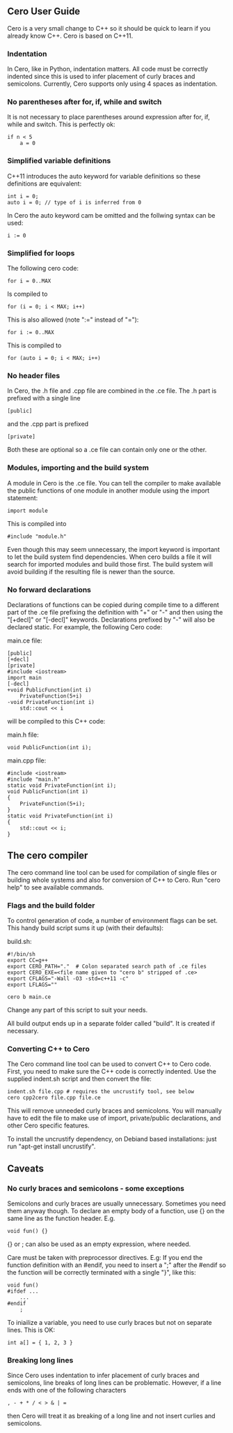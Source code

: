 
## Cero User Guide

Cero is a very small change to C++ so it should be quick to learn if you already know C++. Cero is based on C++11.

### Indentation

In Cero, like in Python, indentation matters. All code must be correctly indented since this is used to infer placement of curly braces and semicolons. Currently, Cero supports only using 4 spaces as indentation.

### No parentheses after for, if, while and switch

It is not necessary to place parentheses around expression after for, if, while and switch. This is perfectly ok:

    if n < 5
        a = 0

### Simplified variable definitions

C++11 introduces the auto keyword for variable definitions so these definitions are equivalent:

    int i = 0;
    auto i = 0; // type of i is inferred from 0

In Cero the auto keyword cam be omitted and the follwing syntax can be used:

    i := 0

### Simplified for loops

The following cero code:

    for i = 0..MAX

Is compiled to

    for (i = 0; i < MAX; i++)
    
This is also allowed (note ":=" instead of "="):

    for i := 0..MAX

This is compiled to

    for (auto i = 0; i < MAX; i++)

### No header files

In Cero, the .h file and .cpp file are combined in the .ce file. The .h part is prefixed with a single line

    [public]

and the .cpp part is prefixed

    [private] 

Both these are optional so a .ce file can contain only one or the other.

### Modules, importing and the build system

A module in Cero is the .ce file. You can tell the compiler to make available the public functions of one module in another module using the import statement:

    import module

This is compiled into

    #include "module.h"

Even though this may seem unnecessary, the import keyword is important to let the build system find dependencies. When cero builds a file it will search for imported modules and build those first. The build system will avoid building if the resulting file is newer than the source.

### No forward declarations

Declarations of functions can be copied during compile time to a different part of the .ce file prefixing the definition with "+" or "-" and then using the "[+decl]" or "[-decl]" keywords. Declarations prefixed by "-" will also be declared static. For example, the following Cero code:

main.ce file:

    [public]
    [+decl]
    [private]
    #include <iostream>
    import main
    [-decl]
    +void PublicFunction(int i)
        PrivateFunction(5+i)
    -void PrivateFunction(int i)
        std::cout << i

will be compiled to this C++ code:

main.h file:

    void PublicFunction(int i);

main.cpp file:

    #include <iostream>
    #include "main.h"
    static void PrivateFunction(int i);
    void PublicFunction(int i)
    {  
        PrivateFunction(5+i); 
    }
    static void PrivateFunction(int i)
    { 
        std::cout << i; 
    }

## The cero compiler

The cero command line tool can be used for compilation of single files or building whole systems and also for conversion of C++ to Cero. Run "cero help" to see available commands.

### Flags and the build folder

To control generation of code, a number of environment flags can be set. This handy build script sums it up (with their defaults):

build.sh:

    #!/bin/sh
    export CC=g++
    export CERO_PATH="."  # Colon separated search path of .ce files
    export CERO_EXE=<file name given to "cero b" stripped of .ce>
    export CFLAGS="-Wall -O3 -std=c++11 -c"
    export LFLAGS=""

    cero b main.ce

Change any part of this script to suit your needs. 

All build output ends up in a separate folder called "build". It is created if necessary.

### Converting C++ to Cero

The Cero command line tool can be used to convert C++ to Cero code. First, you need to make sure the C++ code is correctly indented. Use the supplied indent.sh script and then convert the file:

    indent.sh file.cpp # requires the uncrustify tool, see below
    cero cpp2cero file.cpp file.ce

This will remove unneeded curly braces and semicolons. You will manually have to edit the file to make use of import, private/public declarations, and other Cero specific features.

To install the uncrustify dependency, on Debiand based installations: just run "apt-get install uncrustify".

## Caveats

### No curly braces and semicolons - some exceptions

Semicolons and curly braces are usually unnecessary. Sometimes you need them anyway though. To declare an empty body of a function, use {} on the same line as the function header. E.g.

    void fun() {}

{} or ; can also be used as an empty expression, where needed. 

Care must be taken with preprocessor directives. E.g: If you end the function definition with an #endif, you need to insert a ";" after the #endif so the function will be correctly terminated with a single "}", like this:

    void fun()
    #ifdef ...
        ...
    #endif
        ;

To iniailize a variable, you need to use curly braces but not on separate lines. This is OK:

    int a[] = { 1, 2, 3 }

### Breaking long lines

Since Cero uses indentation to infer placement of curly braces and semicolons, line breaks of long lines can be problematic. However, if a line ends with one of the following characters

    , - + * / < > & | =

then Cero will treat it as breaking of a long line and not insert curlies and semicolons.

